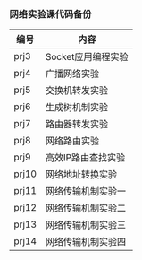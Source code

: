 ### 网络实验课代码备份

| 编号  | 内容               |
| ----- | ------------------ |
| prj3  | Socket应用编程实验 |
| prj4  | 广播网络实验       |
| prj5  | 交换机转发实验     |
| prj6  | 生成树机制实验     |
| prj7  | 路由器转发实验     |
| prj8  | 网络路由实验       |
| prj9  | 高效IP路由查找实验 |
| prj10 | 网络地址转换实验   |
| prj11 | 网络传输机制实验一 |
| prj12 | 网络传输机制实验二 |
| prj13 | 网络传输机制实验三 |
| prj14 | 网络传输机制实验四 |
